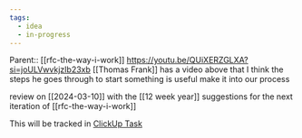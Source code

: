 ```yaml
---
tags:
  - idea
  - in-progress
---
```

Parent:: [[rfc-the-way-i-work]]
https://youtu.be/QUiXERZGLXA?si=joULVwvkjzIb23xb
[[Thomas Frank]] has a video above that I think the steps he goes through to start something is useful make it into our process

review on [[2024-03-10]] with the [[12 week year]] suggestions for the next iteration of [[rfc-the-way-i-work]]

This will be tracked in [ClickUp Task](https://app.clickup.com/t/866b62fh7)